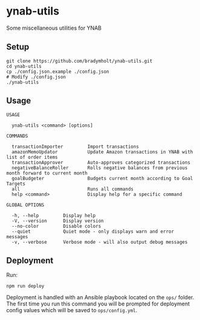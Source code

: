 # ynab-utils

Some miscellaneous utilities for YNAB

## Setup

```
git clone https://github.com/bradymholt/ynab-utils.git
cd ynab-utils
cp ./config.json.example ./config.json
# Modify ./config.json
./ynab-utils
```

## Usage

```
USAGE

  ynab-utils <command> [options]

COMMANDS

  transactionImporter         Import transactions                                                 
  amazonMemoUpdator           Update Amazon transactions in YNAB with list of order items         
  transactionApprover         Auto-approves categorized transactions                              
  negativeBalanceRoller       Rolls negative balances from previous month forward to current month
  goalBudgeter                Budgets current month according to Goal Targets                     
  all                         Runs all commands                                                   
  help <command>              Display help for a specific command                                 

GLOBAL OPTIONS

  -h, --help         Display help                                      
  -V, --version      Display version                                   
  --no-color         Disable colors                                    
  --quiet            Quiet mode - only displays warn and error messages
  -v, --verbose      Verbose mode - will also output debug messages    
```

## Deployment

Run:

```shell
npm run deploy
```

Deployment is handled with an Ansible playbook located on the `ops/` folder.  The first time you run this command you will be prompted for deployment config values which will be saved to `ops/config.yml`.
